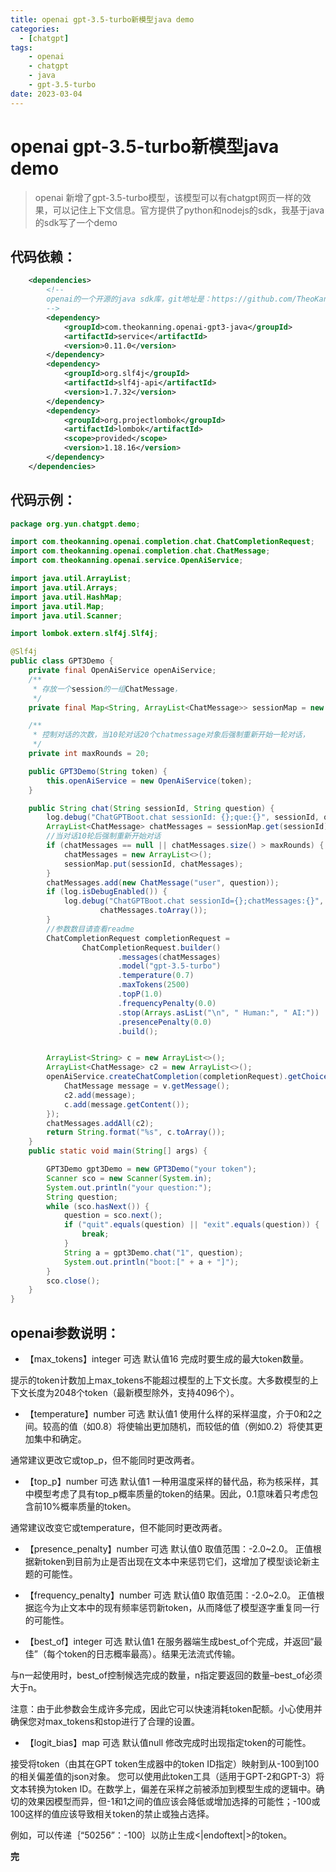 ```yaml
---
title: openai gpt-3.5-turbo新模型java demo
categories:
  - [chatgpt]
tags:
    - openai
    - chatgpt
    - java
    - gpt-3.5-turbo
date: 2023-03-04
---
```

#  openai gpt-3.5-turbo新模型java demo
> openai 新增了gpt-3.5-turbo模型，该模型可以有chatgpt网页一样的效果，可以记住上下文信息。官方提供了python和nodejs的sdk，我基于java的sdk写了一个demo
## 代码依赖：
```xml
    <dependencies>
        <!--
        openai的一个开源的java sdk库，git地址是：https://github.com/TheoKanning/openai-java/tree/main 
        -->
        <dependency>
            <groupId>com.theokanning.openai-gpt3-java</groupId>
            <artifactId>service</artifactId>
            <version>0.11.0</version>
        </dependency>
        <dependency>
            <groupId>org.slf4j</groupId>
            <artifactId>slf4j-api</artifactId>
            <version>1.7.32</version>
        </dependency>
        <dependency>
            <groupId>org.projectlombok</groupId>
            <artifactId>lombok</artifactId>
            <scope>provided</scope>
            <version>1.18.16</version>
        </dependency>
    </dependencies>
```
## 代码示例：
```java
package org.yun.chatgpt.demo;

import com.theokanning.openai.completion.chat.ChatCompletionRequest;
import com.theokanning.openai.completion.chat.ChatMessage;
import com.theokanning.openai.service.OpenAiService;

import java.util.ArrayList;
import java.util.Arrays;
import java.util.HashMap;
import java.util.Map;
import java.util.Scanner;

import lombok.extern.slf4j.Slf4j;

@Slf4j
public class GPT3Demo {
    private final OpenAiService openAiService;
    /**
     * 存放一个session的一组ChatMessage，
     */
    private final Map<String, ArrayList<ChatMessage>> sessionMap = new HashMap<>();

    /**
     * 控制对话的次数，当10轮对话20个chatmessage对象后强制重新开始一轮对话，
     */
    private int maxRounds = 20;

    public GPT3Demo(String token) {
        this.openAiService = new OpenAiService(token);
    }

    public String chat(String sessionId, String question) {
        log.debug("ChatGPTBoot.chat sessionId: {};que:{}", sessionId, question);
        ArrayList<ChatMessage> chatMessages = sessionMap.get(sessionId);
        //当对话10轮后强制重新开始对话
        if (chatMessages == null || chatMessages.size() > maxRounds) {
            chatMessages = new ArrayList<>();
            sessionMap.put(sessionId, chatMessages);
        }
        chatMessages.add(new ChatMessage("user", question));
        if (log.isDebugEnabled()) {
            log.debug("ChatGPTBoot.chat sessionId={};chatMessages:{}", sessionId,
                    chatMessages.toArray());
        }
        //参数数目请查看readme
        ChatCompletionRequest completionRequest =
                ChatCompletionRequest.builder()
                        .messages(chatMessages)
                        .model("gpt-3.5-turbo")
                        .temperature(0.7)
                        .maxTokens(2500)
                        .topP(1.0)
                        .frequencyPenalty(0.0)
                        .stop(Arrays.asList("\n", " Human:", " AI:"))
                        .presencePenalty(0.0)
                        .build();


        ArrayList<String> c = new ArrayList<>();
        ArrayList<ChatMessage> c2 = new ArrayList<>();
        openAiService.createChatCompletion(completionRequest).getChoices().forEach(v -> {
            ChatMessage message = v.getMessage();
            c2.add(message);
            c.add(message.getContent());
        });
        chatMessages.addAll(c2);
        return String.format("%s", c.toArray());
    }
    public static void main(String[] args) {

        GPT3Demo gpt3Demo = new GPT3Demo("your token");
        Scanner sco = new Scanner(System.in);
        System.out.println("your question:");
        String question;
        while (sco.hasNext()) {
            question = sco.next();
            if ("quit".equals(question) || "exit".equals(question)) {
                break;
            }
            String a = gpt3Demo.chat("1", question);
            System.out.println("boot:[" + a + "]");
        }
        sco.close();
    }
}
```
## openai参数说明：
+ 【max_tokens】integer 可选 默认值16
  完成时要生成的最大token数量。

提示的token计数加上max_tokens不能超过模型的上下文长度。大多数模型的上下文长度为2048个token（最新模型除外，支持4096个）。
+ 【temperature】number 可选 默认值1
  使用什么样的采样温度，介于0和2之间。较高的值（如0.8）将使输出更加随机，而较低的值（例如0.2）将使其更加集中和确定。

通常建议更改它或top_p，但不能同时更改两者。
+ 【top_p】number 可选 默认值1
  一种用温度采样的替代品，称为核采样，其中模型考虑了具有top_p概率质量的token的结果。因此，0.1意味着只考虑包含前10%概率质量的token。

通常建议改变它或temperature，但不能同时更改两者。

+ 【presence_penalty】number 可选 默认值0
  取值范围：-2.0~2.0。
  正值根据新token到目前为止是否出现在文本中来惩罚它们，这增加了模型谈论新主题的可能性。

+ 【frequency_penalty】number 可选 默认值0
  取值范围：-2.0~2.0。
  正值根据迄今为止文本中的现有频率惩罚新token，从而降低了模型逐字重复同一行的可能性。

+ 【best_of】integer 可选 默认值1
  在服务器端生成best_of个完成，并返回“最佳”（每个token的日志概率最高）。结果无法流式传输。

与n一起使用时，best_of控制候选完成的数量，n指定要返回的数量–best_of必须大于n。

注意：由于此参数会生成许多完成，因此它可以快速消耗token配额。小心使用并确保您对max_tokens和stop进行了合理的设置。

+ 【logit_bias】map 可选 默认值null
  修改完成时出现指定token的可能性。

接受将token（由其在GPT token生成器中的token ID指定）映射到从-100到100的相关偏差值的json对象。
您可以使用此token工具（适用于GPT-2和GPT-3）将文本转换为token ID。在数学上，偏差在采样之前被添加到模型生成的逻辑中。确切的效果因模型而异，但-1和1之间的值应该会降低或增加选择的可能性；-100或100这样的值应该导致相关token的禁止或独占选择。

例如，可以传递｛“50256”：-100｝以防止生成<|endoftext|>的token。

**完**